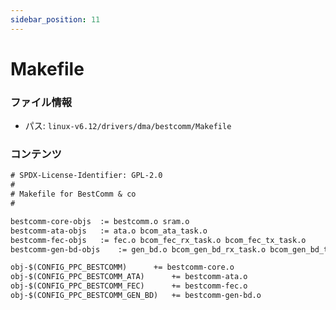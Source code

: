 ```yaml
---
sidebar_position: 11
---
```

# Makefile

### ファイル情報

- パス: `linux-v6.12/drivers/dma/bestcomm/Makefile`

### コンテンツ

```txt
# SPDX-License-Identifier: GPL-2.0
#
# Makefile for BestComm & co
#

bestcomm-core-objs	:= bestcomm.o sram.o
bestcomm-ata-objs	:= ata.o bcom_ata_task.o
bestcomm-fec-objs	:= fec.o bcom_fec_rx_task.o bcom_fec_tx_task.o
bestcomm-gen-bd-objs	:= gen_bd.o bcom_gen_bd_rx_task.o bcom_gen_bd_tx_task.o

obj-$(CONFIG_PPC_BESTCOMM)		+= bestcomm-core.o
obj-$(CONFIG_PPC_BESTCOMM_ATA)		+= bestcomm-ata.o
obj-$(CONFIG_PPC_BESTCOMM_FEC)		+= bestcomm-fec.o
obj-$(CONFIG_PPC_BESTCOMM_GEN_BD)	+= bestcomm-gen-bd.o
 

```
